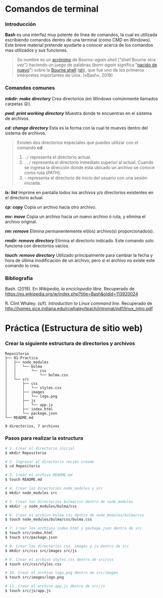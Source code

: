 # Comandos de terminal

### Introducción

**Bash** es una interfaz muy potente de línea de comandos, la cual es utilizada escribiendo comandos dentro de una terminal (como CMD en Windows). Este breve material pretende ayudarte a conocer acerca de los comandos mas utilizados y sus funciones.

> Su nombre es un [acrónimo](https://es.wikipedia.org/wiki/Acr%C3%B3nimo) de *Bourne-again shell* ("shell Bourne otra vez") haciendo un juego de palabras (*born-again* significa "[nacido de nuevo](https://es.wikipedia.org/wiki/Cristiano_renacido)") sobre la [Bourne shell](https://es.wikipedia.org/wiki/Bourne_shell) ([sh](https://es.wikipedia.org/wiki/Sh)), que fue uno de los primeros intérpretes importantes de Unix. («Bash», 2019)



### Comandos comunes

***mkdir: make directory***
Crea directorios (en Windows comúnmente llamados carpetas 😜).

***pwd: print working directory***
Muestra donde te encuentras en el sistema de archivos.

***cd: change directory***
Esta es la forma con la cual te mueves dentro del sistema de archivos.

> Existen dos directorios especiales que puedes utilizar con el comando **cd**:
>
> 1. `./` representa el directorio actual.
> 2. `../` representa el directorio inmediato superior al actual.
>    Cuando se ingresa la dirección donde esta ubicado un archivo se conoce como ruta (*PATH*).
> 3. `~` representa el directorio de inicio del usuario con una sesión iniciada.

***ls: list***
Imprime en pantalla todos los archivos y/o directorios existentes en el directorio actual.

***cp: copy***
Copia un archivo hacia otro archivo.

***mv: move***
Copia un archivo hacia un nuevo archivo ó ruta, y elimina el archivo original.

***rm: remove***
Elimina permanentemente el(los) archivo(s) proporcionado(s).

***rmdir: remove directory***
Elimina el directorio indicado. Este comando solo funciona con directorios vacíos.

***touch: remove directory***
Utilizado principalmente para cambiar la fecha y hora de última modificación de un archivo, pero si el archivo no existe este comando lo crea.



### Bibliografía

Bash. (2019). En *Wikipedia, la enciclopedia libre*. Recuperado de <https://es.wikipedia.org/w/index.php?title=Bash&oldid=113920024>

R. Clint Whaley. (s/f). *Introduction to Linux command line*. Recuperado de <http://homes.sice.indiana.edu/rcwhaley/teach/intromat/pdf/linux_intro.pdf>



# Práctica (Estructura de sitio web)

### Crear la siguiente estructura de directorios y archivos

```
Repositorio
├── 01-Practica
│   ├── node_modules
│   │   └── bulma
│   │       └── css
│   │           └── bulma.css
│   └── src
│       ├── css
│       │   └── styles.css
│       ├── images
│       │   └── logo.png
│       ├── js
│       │   └── app.js
│       ├── index.html
│       └── package.json
└── README.md

9 directorios, 7 archivos
```



### Pasos para realizar la estructura

```bash
# 1. Crear el directorio inicial
$ mkdir Repositorio

# 2. Ingresar al directorio recien creado
$ cd Repositorio

# 3. Crear el archivo README.md
$ touch README.md

# 4. Crear los directorios node_modules y src
$ mkdir node_modules src

# 5. Crear los directorios bulma/css dentro de node_modules
$ mkdir -p node_modules/bulma/css

# 6. Crear el archivo bulma.css dentro de node_modules/bulma/css
$ touch node_modules/bulma/css/bulma.css

# 7. Crear los archivos index.html y package.json dentro de src
$ touch src/index.html
$ touch src/package.json

# 8. Crear los directorios css, images y js dentro de src
$ mkdir src/css src/images src/js

# 9. Crear el archivo styles.css dentro de src/css
$ touch src/css/styles.css

# 10. Crear el archivo logo.png dentro de src/images
$ touch src/images/logo.png

# 11. Crear el archivo app.js dentro de src/js
$ touch src/js/app.js
```

